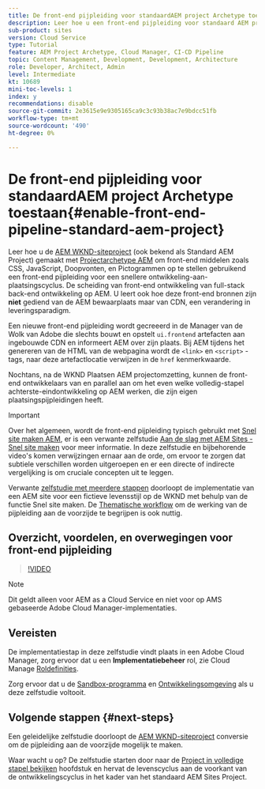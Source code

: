 ```yaml
---
title: De front-end pijpleiding voor standaardAEM project Archetype toestaan
description: Leer hoe u een front-end pijpleiding voor standaard AEM project voor snellere plaatsing van statische middelen zoals CSS, JavaScript, Doopvonten, Pictogrammen toelaat. Ook scheiding van front-end ontwikkeling van full-stack back-end ontwikkeling op AEM.
sub-product: sites
version: Cloud Service
type: Tutorial
feature: AEM Project Archetype, Cloud Manager, CI-CD Pipeline
topic: Content Management, Development, Development, Architecture
role: Developer, Architect, Admin
level: Intermediate
kt: 10689
mini-toc-levels: 1
index: y
recommendations: disable
source-git-commit: 2e3615e9e9305165ca9c3c93b38ac7e9bdcc51fb
workflow-type: tm+mt
source-wordcount: '490'
ht-degree: 0%

---
```



# De front-end pijpleiding voor standaardAEM project Archetype toestaan{#enable-front-end-pipeline-standard-aem-project}

Leer hoe u de [AEM WKND-siteproject](https://github.com/adobe/aem-guides-wknd) (ook bekend als Standard AEM Project) gemaakt met [Projectarchetype AEM](https://github.com/adobe/aem-project-archetype) om front-end middelen zoals CSS, JavaScript, Doopvonten, en Pictogrammen op te stellen gebruikend een front-end pijpleiding voor een snellere ontwikkeling-aan-plaatsingscyclus. De scheiding van front-end ontwikkeling van full-stack back-end ontwikkeling op AEM. U leert ook hoe deze front-end bronnen zijn __niet__ gediend van de AEM bewaarplaats maar van CDN, een verandering in leveringsparadigm.


Een nieuwe front-end pijpleiding wordt gecreeerd in de Manager van de Wolk van Adobe die slechts bouwt en opstelt `ui.frontend` artefacten aan ingebouwde CDN en informeert AEM over zijn plaats. Bij AEM tijdens het genereren van de HTML van de webpagina wordt de `<link>` en `<script>` -tags, naar deze artefactlocatie verwijzen in de `href` kenmerkwaarde.

Nochtans, na de WKND Plaatsen AEM projectomzetting, kunnen de front-end ontwikkelaars van en parallel aan om het even welke volledig-stapel achterste-eindontwikkeling op AEM werken, die zijn eigen plaatsingspijpleidingen heeft.

>[!IMPORTANT]
>
>Over het algemeen, wordt de front-end pijpleiding typisch gebruikt met [Snel site maken AEM](https://experienceleague.adobe.com/docs/experience-manager-cloud-service/content/sites/administering/site-creation/quick-site/overview.html?lang=en), er is een verwante zelfstudie [Aan de slag met AEM Sites - Snel site maken](https://experienceleague.adobe.com/docs/experience-manager-learn/getting-started-wknd-tutorial-develop/site-template/overview.html) voor meer informatie. In deze zelfstudie en bijbehorende video&#39;s komen verwijzingen ernaar aan de orde, om ervoor te zorgen dat subtiele verschillen worden uitgeroepen en er een directe of indirecte vergelijking is om cruciale concepten uit te leggen.


Verwante [zelfstudie met meerdere stappen](https://experienceleague.adobe.com/docs/experience-manager-learn/getting-started-wknd-tutorial-develop/site-template/overview.html) doorloopt de implementatie van een AEM site voor een fictieve levensstijl op de WKND met behulp van de functie Snel site maken. De [Thematische workflow](https://experienceleague.adobe.com/docs/experience-manager-learn/getting-started-wknd-tutorial-develop/site-template/theming.html) om de werking van de pijpleiding aan de voorzijde te begrijpen is ook nuttig.

## Overzicht, voordelen, en overwegingen voor front-end pijpleiding

>[!VIDEO](https://video.tv.adobe.com/v/3409343/)


>[!NOTE]
>
>Dit geldt alleen voor AEM as a Cloud Service en niet voor op AMS gebaseerde Adobe Cloud Manager-implementaties.

## Vereisten

De implementatiestap in deze zelfstudie vindt plaats in een Adobe Cloud Manager, zorg ervoor dat u een __Implementatiebeheer__ rol, zie Cloud Manage [Roldefinities](https://experienceleague.adobe.com/docs/experience-manager-cloud-manager/content/requirements/users-and-roles.html?lang=en#role-definitions).

Zorg ervoor dat u de [Sandbox-programma](https://experienceleague.adobe.com/docs/experience-manager-cloud-service/content/implementing/using-cloud-manager/programs/introduction-sandbox-programs.html) en [Ontwikkelingsomgeving](https://experienceleague.adobe.com/docs/experience-manager-cloud-service/content/implementing/using-cloud-manager/manage-environments.html) als u deze zelfstudie voltooit.

## Volgende stappen {#next-steps}

Een geleidelijke zelfstudie doorloopt de [AEM WKND-siteproject](https://github.com/adobe/aem-guides-wknd) conversie om de pijpleiding aan de voorzijde mogelijk te maken.

Waar wacht u op? De zelfstudie starten door naar de [Project in volledige stapel bekijken](review-uifrontend-module.md) hoofdstuk en hervat de levenscyclus aan de voorkant van de ontwikkelingscyclus in het kader van het standaard AEM Sites Project.

